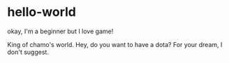 # hello-world
okay, I'm a beginner but I love game!

King of chamo's world.
Hey, do you want to have a dota?
For your dream, I don't suggest.
